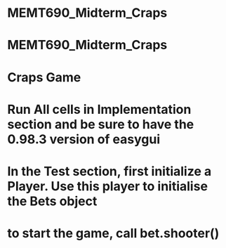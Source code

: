 # MEMT690_Midterm_Craps
# MEMT690_Midterm_Craps


# Craps Game

# Run All cells in Implementation section and be sure to have the 0.98.3 version of easygui

# In the Test section, first initialize a Player. Use this player to initialise the Bets object

# to start the game, call bet.shooter()

